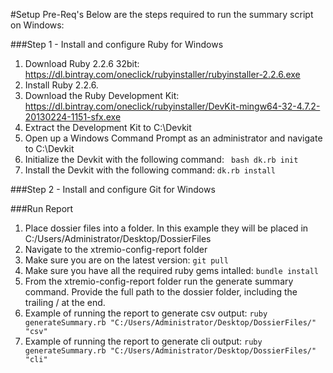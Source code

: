 #Setup Pre-Req's
Below are the steps required to run the summary script on Windows:

###Step 1 - Install and configure Ruby for Windows
1. Download Ruby 2.2.6 32bit: https://dl.bintray.com/oneclick/rubyinstaller/rubyinstaller-2.2.6.exe
2. Install Ruby 2.2.6.
3. Download the Ruby Development Kit: https://dl.bintray.com/oneclick/rubyinstaller/DevKit-mingw64-32-4.7.2-20130224-1151-sfx.exe
4. Extract the Development Kit to C:\Devkit
5. Open up a Windows Command Prompt as an administrator and navigate to C:\Devkit
6. Initialize the Devkit with the following command: ``` bash dk.rb init```
7. Install the Devkit with the following command: ```dk.rb install```

###Step 2 - Install and configure Git for Windows


###Run Report
1. Place dossier files into a folder. In this example they will be placed in C:/Users/Administrator/Desktop/DossierFiles
2. Navigate to the xtremio-config-report folder
3. Make sure you are on the latest version: ```git pull```
4. Make sure you have all the required ruby gems intalled: ```bundle install```
5. From the xtremio-config-report folder run the generate summary command. Provide the full path to the dossier folder, including the trailing / at the end.
6. Example of running the report to generate csv output: ```ruby generateSummary.rb "C:/Users/Administrator/Desktop/DossierFiles/" "csv"```
7. Example of running the report to generate cli output: ```ruby generateSummary.rb "C:/Users/Administrator/Desktop/DossierFiles/" "cli"```
